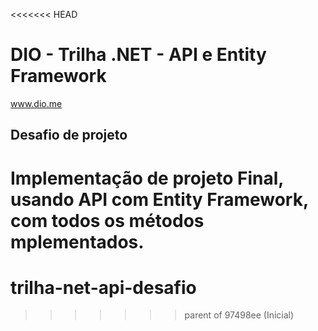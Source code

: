<<<<<<< HEAD
# DIO - Trilha .NET - API e Entity Framework
www.dio.me

## Desafio de projeto
Implementação de projeto Final, usando API com Entity Framework, com todos os métodos mplementados.
=======
# trilha-net-api-desafio
>>>>>>> parent of 97498ee (Inicial)

